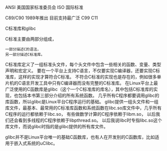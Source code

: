 ANSI   美国国家标准委员会
ISO    国际标准

C89/C90   1989年推出  目前支持最广泛
C99
C11

C标准库和glibc

C标准主要由两部分组成，

    一部分描述C的语法，
    另一部分描述C标准库。

C标准库定义了一组标准头文件，每个头文件中包含一些相关的函数、变量、类型声明和宏定义。
要在一个平台上支持C语言，不仅要实现C编译器，还要实现C标准库，这样的实现才算符合C标准。
不符合C标准的实现也是存在的，例如很多单片机的C语言开发工具中只有C编译器而没有完整的C标准库。
在Linux平台上最广泛使用的C函数库是glibc（这个一个C标准库的库名），其中包括C标准库的实现，也包括本书第三部分介绍的所有系统函数。
几乎所有C程序都要调用glibc的库函数，所以glibc是Linux平台C程序运行的基础。
glibc提供一组头文件和一组库文件，最基本、最常用的C标准库函数和系统函数在libc.so库文件中，几乎所有C程序的运行都依赖于libc.so，
有些做数学计算的C程序依赖于libm.so，
以后我们还会看到多线程的C程序依赖于libpthread.so。
以后我说libc时专指libc.so这个库文件，而说glibc时指的是glibc提供的所有库文件。

glibc并不是Linux平台唯一的基础C函数库，也有人在开发别的C函数库，比如适用于嵌入式系统的uClibc。